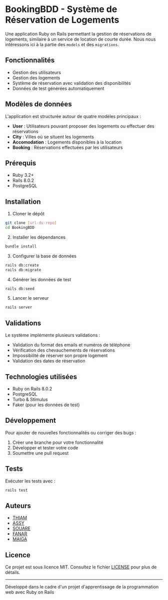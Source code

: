 # BookingBDD - Système de Réservation de Logements

Une application Ruby on Rails permettant la gestion de réservations de logements, similaire à un service de location de courte durée.
Nous nous intéressons ici à la partie des `models` et des `migrations`.

## Fonctionnalités

* Gestion des utilisateurs
* Gestion des logements
* Système de réservation avec validation des disponibilités
* Données de test générées automatiquement

## Modèles de données

L'application est structurée autour de quatre modèles principaux :

* **User** : Utilisateurs pouvant proposer des logements ou effectuer des réservations
* **City** : Villes où se situent les logements
* **Accomodation** : Logements disponibles à la location
* **Booking** : Réservations effectuées par les utilisateurs

## Prérequis

* Ruby 3.2+
* Rails 8.0.2
* PostgreSQL

## Installation

1. Cloner le dépôt
```bash
git clone [url-du-repo]
cd BookingBDD
```

2. Installer les dépendances
```bash
bundle install
```

3. Configurer la base de données
```bash
rails db:create
rails db:migrate
```

4. Générer les données de test
```bash
rails db:seed
```

5. Lancer le serveur
```bash
rails server
```

## Validations

Le système implémente plusieurs validations :
* Validation du format des emails et numéros de téléphone
* Vérification des chevauchements de réservations
* Impossibilité de réserver son propre logement
* Validation des dates de réservation

## Technologies utilisées

* Ruby on Rails 8.0.2
* PostgreSQL
* Turbo & Stimulus
* Faker (pour les données de test)

## Développement

Pour ajouter de nouvelles fonctionnalités ou corriger des bugs :

1. Créer une branche pour votre fonctionnalité
2. Développer et tester votre code
3. Soumettre une pull request

## Tests

Exécuter les tests avec :
```bash
rails test
```

## Auteurs
- [THIAM](https://github.com/thaliou)
- [ASSY](https://github.com/AssyaJalo)
- [SOUARE](https://github.com/bbkouty)
- [FANAR](https://github.com/fanarbandia)
- [MAIGA](https://github.com/Fadelion)

## Licence

Ce projet est sous licence MIT. Consultez le fichier [LICENSE](LICENSE) pour plus de détails.

---
Développé dans le cadre d'un projet d'apprentissage de la programmation web avec Ruby on Rails
